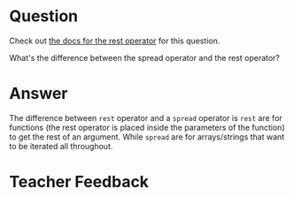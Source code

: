 # Question
Check out [the docs for the rest operator](https://developer.mozilla.org/en-US/docs/Web/JavaScript/Reference/Functions/rest_parameters) for this question.

What's the difference between the spread operator and the rest operator?

# Answer

The difference between `rest` operator and a `spread` operator is  `rest` are for functions (the rest operator is placed inside the parameters of the function) to get the rest of an argument. While `spread` are for arrays/strings that want to be iterated all throughout.

# Teacher Feedback